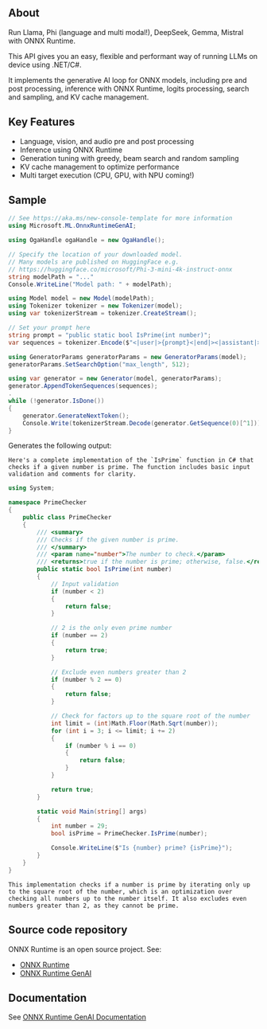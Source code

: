 ## About

Run Llama, Phi (language and multi modal!), DeepSeek, Gemma, Mistral with ONNX Runtime.

This API gives you an easy, flexible and performant way of running LLMs on device using .NET/C#. 

It implements the generative AI loop for ONNX models, including pre and post processing, inference with ONNX Runtime, logits processing, search and sampling, and KV cache management.

## Key Features

* Language, vision, and audio pre and post processing
* Inference using ONNX Runtime
* Generation tuning with greedy, beam search and random sampling
* KV cache management to optimize performance
* Multi target execution (CPU, GPU, with NPU coming!)

## Sample

```csharp
// See https://aka.ms/new-console-template for more information
using Microsoft.ML.OnnxRuntimeGenAI;

using OgaHandle ogaHandle = new OgaHandle();

// Specify the location of your downloaded model.
// Many models are published on HuggingFace e.g. 
// https://huggingface.co/microsoft/Phi-3-mini-4k-instruct-onnx
string modelPath = "..."
Console.WriteLine("Model path: " + modelPath);

using Model model = new Model(modelPath);
using Tokenizer tokenizer = new Tokenizer(model);
using var tokenizerStream = tokenizer.CreateStream();

// Set your prompt here
string prompt = "public static bool IsPrime(int number)";
var sequences = tokenizer.Encode($"<|user|>{prompt}<|end|><|assistant|>");

using GeneratorParams generatorParams = new GeneratorParams(model);
generatorParams.SetSearchOption("max_length", 512);

using var generator = new Generator(model, generatorParams);
generator.AppendTokenSequences(sequences);
.
while (!generator.IsDone())
{
    generator.GenerateNextToken();
    Console.Write(tokenizerStream.Decode(generator.GetSequence(0)[^1]));
}
```

Generates the following output:


```
Here's a complete implementation of the `IsPrime` function in C# that checks if a given number is prime. The function includes basic input validation and comments for clarity.
```

```csharp
using System;

namespace PrimeChecker
{
    public class PrimeChecker
    {
        /// <summary>
        /// Checks if the given number is prime.
        /// </summary>
        /// <param name="number">The number to check.</param>
        /// <returns>true if the number is prime; otherwise, false.</returns>
        public static bool IsPrime(int number)
        {
            // Input validation
            if (number < 2)
            {
                return false;
            }

            // 2 is the only even prime number
            if (number == 2)
            {
                return true;
            }

            // Exclude even numbers greater than 2
            if (number % 2 == 0)
            {
                return false;
            }

            // Check for factors up to the square root of the number
            int limit = (int)Math.Floor(Math.Sqrt(number));
            for (int i = 3; i <= limit; i += 2)
            {
                if (number % i == 0)
                {
                    return false;
                }
            }

            return true;
        }

        static void Main(string[] args)
        {
            int number = 29;
            bool isPrime = PrimeChecker.IsPrime(number);

            Console.WriteLine($"Is {number} prime? {isPrime}");
        }
    }
}
```

```
This implementation checks if a number is prime by iterating only up to the square root of the number, which is an optimization over checking all numbers up to the number itself. It also excludes even numbers greater than 2, as they cannot be prime.
```

## Source code repository

ONNX Runtime is an open source project. See:
* [ONNX Runtime](https://github.com/microsoft/onnxruntime)
* [ONNX Runtime GenAI](https://github.com/microsoft/onnxruntime-genai)

## Documentation

See [ONNX Runtime GenAI Documentation](https://onxxruntime.ai/docs/genai)



